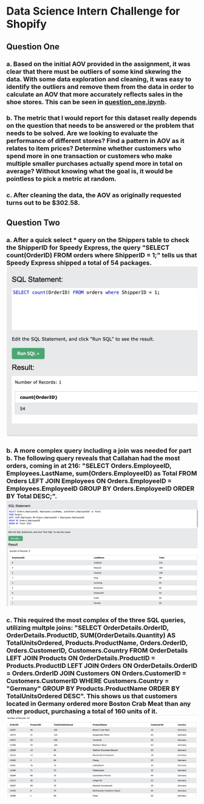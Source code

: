 # Data Science Intern Challenge for Shopify

## Question One
### a. Based on the initial AOV provided in the assignment, it was clear that there must be outliers of some kind skewing the data. With some data exploration and cleaning, it was easy to identify the outliers and remove them from the data in order to calculate an AOV that more accurately reflects sales in the shoe stores. This can be seen in [question_one.ipynb](https://github.com/twolightsabovethesea/shopify-data-science/blob/main/question_one.ipynb). 
### b. The metric that I would report for this dataset really depends on the question that needs to be answered or the problem that needs to be solved. Are we looking to evaluate the performance of different stores? Find a pattern in AOV as it relates to item prices? Determine whether customers who spend more in one transaction or customers who make multiple smaller purchases actually spend more in total on average? Without knowing what the goal is, it would be pointless to pick a metric at random.
### c. After cleaning the data, the AOV as originally requested turns out to be $302.58.

## Question Two
### a. After a quick  select * query on the Shippers table to check the ShipperID for Speedy Express, the query "SELECT count(OrderID) FROM orders where ShipperID = 1;" tells us that Speedy Express shipped a total of 54 packages. ![Image](https://github.com/twolightsabovethesea/shopify-data-science/blob/main/images/query_a.png)
### b. A more complex query including a join was needed for part b. The following query reveals that Callahan had the most orders, coming in at 216: "SELECT Orders.EmployeeID, Employees.LastName, sum(Orders.EmployeeID) as Total FROM Orders LEFT JOIN Employees ON Orders.EmployeeID = Employees.EmployeeID GROUP BY Orders.EmployeeID ORDER BY Total DESC;". ![Image](https://github.com/twolightsabovethesea/shopify-data-science/blob/main/images/query_b.png)
### c. This required the most complex of the three SQL queries, utilizing multple joins: "SELECT OrderDetails.OrderID, OrderDetails.ProductID, SUM(OrderDetails.Quantity) AS TotalUnitsOrdered, Products.ProductName, Orders.OrderID, Orders.CustomerID, Customers.Country FROM OrderDetails LEFT JOIN Products  ON OrderDetails.ProductID = Products.ProductID LEFT JOIN Orders ON OrderDetails.OrderID = Orders.OrderID JOIN Customers  ON Orders.CustomerID = Customers.CustomerID WHERE Customers.Country = "Germany" GROUP BY Products.ProductName  ORDER BY TotalUnitsOrdered DESC". This shows us that customers located in Germany ordered more Boston Crab Meat than any other product, purchasing a total of 160 units of it. ![Image](https://github.com/twolightsabovethesea/shopify-data-science/blob/main/images/query_c.png)

